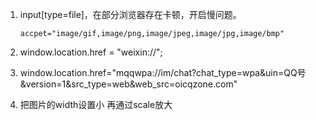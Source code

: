 1. input[type=file]，在部分浏览器存在卡顿，开启慢问题。

   ```
   accpet="image/gif,image/png,image/jpeg,image/jpg,image/bmp"
   ```

2. window.location.href = "weixin://";

3. window.location.href="mqqwpa://im/chat?chat_type=wpa&uin=QQ号&version=1&src_type=web&web_src=oicqzone.com"

4. 把图片的width设置小 再通过scale放大



